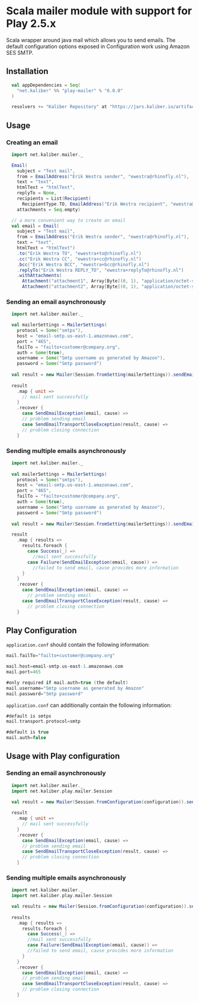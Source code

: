 Scala mailer module with support for Play 2.5.x
=====================================================

Scala wrapper around java mail which allows you to send emails. The default configuration options exposed in Configuration work using Amazon SES SMTP.

Installation
------------

``` scala
  val appDependencies = Seq(
    "net.kaliber" %% "play-mailer" % "6.0.0"
  )

  resolvers += "Kaliber Repository" at "https://jars.kaliber.io/artifactory/libs-release-local"
```

Usage
-----

### Creating an email

``` scala
  import net.kaliber.mailer._

  Email(
    subject = "Test mail",
    from = EmailAddress("Erik Westra sender", "ewestra@rhinofly.nl"),
    text = "text",
    htmlText = "htmlText",
    replyTo = None,
    recipients = List(Recipient(
      RecipientType.TO, EmailAddress("Erik Westra recipient", "ewestra@rhinofly.nl"))),
    attachments = Seq.empty)

  // a more convenient way to create an email
  val email = Email(
    subject = "Test mail",
    from = EmailAddress("Erik Westra sender", "ewestra@rhinofly.nl"),
    text = "text",
    htmlText = "htmlText")
    .to("Erik Westra TO", "ewestra+to@rhinofly.nl")
    .cc("Erik Westra CC", "ewestra+cc@rhinofly.nl")
    .bcc("Erik Westra BCC", "ewestra+bcc@rhinofly.nl")
    .replyTo("Erik Westra REPLY_TO", "ewestra+replyTo@rhinofly.nl")
    .withAttachments(
      Attachment("attachment1", Array[Byte](0, 1), "application/octet-stream"),
      Attachment("attachment2", Array[Byte](0, 1), "application/octet-stream", Disposition.Inline))
```

### Sending an email asynchronously

``` scala
  import net.kaliber.mailer._

  val mailerSettings = MailerSettings(
    protocol = Some("smtps"),
    host = "email-smtp.us-east-1.amazonaws.com",
    port = "465",
    failTo = "failto+customer@company.org",
    auth = Some(true),
    username = Some("Smtp username as generated by Amazon"),
    password = Some("Smtp password")
    
  val result = new Mailer(Session.fromSetting(mailerSettings)).sendEmail(email)
    
  result
    .map { unit =>
      // mail sent successfully
    }
    .recover {
      case SendEmailException(email, cause) =>
      // problem sending email
      case SendEmailTransportCloseException(result, cause) =>
      // problem closing connection
    }

```

### Sending multiple emails asynchronously

``` scala
  import net.kaliber.mailer._
  
  val mailerSettings = MailerSettings(
    protocol = Some("smtps"),
    host = "email-smtp.us-east-1.amazonaws.com",
    port = "465",
    failTo = "failto+customer@company.org",
    auth = Some(true),
    username = Some("Smtp username as generated by Amazon"),
    password = Some("Smtp password")
      
  val result = new Mailer(Session.fromSetting(mailerSettings)).sendEmails(email1, email2)

  result
    .map { results =>
      results.foreach {
        case Success(_) =>
          //mail sent successfully
        case Failure(SendEmailException(email, cause)) =>
          //failed to send email, cause provides more information
      }
    }
    .recover {
      case SendEmailException(email, cause) =>
        // problem sending email
      case SendEmailTransportCloseException(result, cause) =>
        // problem closing connection
    }
```

Play Configuration
-------------

`application.conf` should contain the following information:

``` scala
mail.failTo="failto+customer@company.org"

mail.host=email-smtp.us-east-1.amazonaws.com
mail.port=465

#only required if mail.auth=true (the default)
mail.username="Smtp username as generated by Amazon"
mail.password="Smtp password"
```

`application.conf` can additionally contain the following information:
``` scala
#default is smtps
mail.transport.protocol=smtp

#default is true
mail.auth=false
```

Usage with Play configuration
-------------

### Sending an email asynchronously

``` scala
  import net.kaliber.mailer._
  import net.kaliber.play.mailer.Session

  val result = new Mailer(Session.fromConfiguration(configuration)).sendEmail(email)
  
  result
    .map { unit =>
      // mail sent successfully
    }
    .recover {
      case SendEmailException(email, cause) =>
      // problem sending email
      case SendEmailTransportCloseException(result, cause) =>
      // problem closing connection
    }
```

### Sending multiple emails asynchronously
``` scala
  import net.kaliber.mailer._
  import net.kaliber.play.mailer.Session

  val results = new Mailer(Session.fromConfiguration(configuration)).sendEmails(Seq(email1, email2))
  
  results
    .map { results =>
      results.foreach {
        case Success(_) =>
        //mail sent successfully
        case Failure(SendEmailException(email, cause)) =>
        //failed to send email, cause provides more information
      }
    }
    .recover {
      case SendEmailException(email, cause) =>
      // problem sending email
      case SendEmailTransportCloseException(result, cause) =>
      // problem closing connection
    }
```
